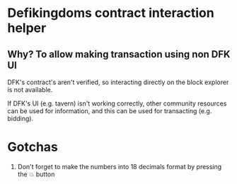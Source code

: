 # Defikingdoms contract interaction helper

## Why? To allow making transaction using non DFK UI
DFK's contract's aren't verified, so interacting directly on the block explorer is not available.

If DFK's UI (e.g. tavern) isn't working correctly, other community resources can be used for information, and this can be used for transacting (e.g. bidding).

# Gotchas
1. Don't forget to make the numbers into 18 decimals format by pressing the 💥 button
